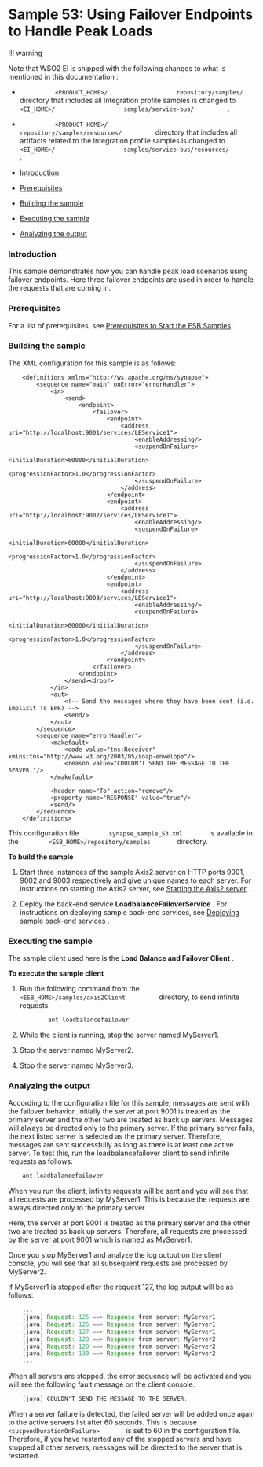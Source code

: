 # Sample 53: Using Failover Endpoints to Handle Peak Loads

!!! warning

Note that WSO2 EI is shipped with the following changes to what is
mentioned in this documentation :

-   `           <PRODUCT_HOME>/          `
    `           repository/samples/          ` directory that includes
    all Integration profile samples is changed to
    `           <EI_HOME>/          `
    `           samples/service-bus/          ` .
    `                     `
-   `           <PRODUCT_HOME>/          `
    `           repository/samples/resources/          ` directory that
    includes all artifacts related to the Integration profile samples is
    changed to `           <EI_HOME>/          `
    `           samples/service-bus/resources/          ` .


-   [Introduction](#Sample53:UsingFailoverEndpointstoHandlePeakLoads-Introduction)
-   [Prerequisites](#Sample53:UsingFailoverEndpointstoHandlePeakLoads-Prerequisites)
-   [Building the
    sample](#Sample53:UsingFailoverEndpointstoHandlePeakLoads-Buildingthesample)
-   [Executing the
    sample](#Sample53:UsingFailoverEndpointstoHandlePeakLoads-Executingthesample)
-   [Analyzing the
    output](#Sample53:UsingFailoverEndpointstoHandlePeakLoads-Analyzingtheoutput)

### Introduction

This sample demonstrates how you can handle peak load scenarios using
failover endpoints. Here three failover endpoints are used in order to
handle the requests that are coming in.

### Prerequisites

For a list of prerequisites, see [Prerequisites to Start the ESB
Samples](https://docs.wso2.com/display/EI650/Setting+Up+the+ESB+Samples#SettingUptheESBSamples-ESBSamplePrerequisites)
.

### Building the sample

The XML configuration for this sample is as follows:

``` html/xml
    <definitions xmlns="http://ws.apache.org/ns/synapse">
        <sequence name="main" onError="errorHandler">
            <in>
                <send>
                    <endpoint>
                        <failover>
                            <endpoint>
                                <address uri="http://localhost:9001/services/LBService1">
                                    <enableAddressing/>
                                    <suspendOnFailure>
                                      <initialDuration>60000</initialDuration>
                                      <progressionFactor>1.0</progressionFactor>
                                    </suspendOnFailure>
                                </address>
                            </endpoint>
                            <endpoint>
                                <address uri="http://localhost:9002/services/LBService1">
                                    <enableAddressing/>
                                    <suspendOnFailure>
                                      <initialDuration>60000</initialDuration>
                                      <progressionFactor>1.0</progressionFactor>
                                    </suspendOnFailure>
                                </address>
                            </endpoint>
                            <endpoint>
                                <address uri="http://localhost:9003/services/LBService1">
                                    <enableAddressing/>
                                    <suspendOnFailure>
                                      <initialDuration>60000</initialDuration>
                                      <progressionFactor>1.0</progressionFactor>
                                    </suspendOnFailure>
                                </address>
                            </endpoint>
                        </failover>
                    </endpoint>
                </send><drop/>
            </in>
            <out>
                <!-- Send the messages where they have been sent (i.e. implicit To EPR) -->
                <send/>
            </out>
        </sequence>
        <sequence name="errorHandler">
            <makefault>
                <code value="tns:Receiver" xmlns:tns="http://www.w3.org/2003/05/soap-envelope"/>
                <reason value="COULDN'T SEND THE MESSAGE TO THE SERVER."/>
            </makefault>
    
            <header name="To" action="remove"/>
            <property name="RESPONSE" value="true"/>
            <send/>
        </sequence>
    </definitions>
```

This configuration file `         synapse_sample_53.xml        ` is
available in the `         <ESB_HOME>/repository/samples        `
directory.

**To build the sample**

1.  Start three instances of the sample Axis2 server on HTTP ports 9001,
    9002 and 9003 respectively and give unique names to each server. For
    instructions on starting the Axis2 server, see [Starting the Axis2
    server](https://docs.wso2.com/display/EI650/Setting+Up+the+ESB+Samples#SettingUptheESBSamples-Axis2server)
    .

2.  Deploy the back-end service **LoadbalanceFailoverService** . For
    instructions on deploying sample back-end services, see [Deploying
    sample back-end
    services](https://docs.wso2.com/display/EI650/Setting+Up+the+ESB+Samples#SettingUptheESBSamples-Backend)
    .

### Executing the sample

The sample client used here is the **Load Balance and Failover Client**
.

**To execute the sample client**

1.  Run the following command from the
    `           <ESB_HOME>/samples/axis2Client          ` directory,
    to send infinite requests.

    ``` bash
            ant loadbalancefailover
    ```

2.  While the client is running, stop the server named MyServer1.
3.  Stop the server named MyServer2.
4.  Stop the server named MyServer3.

### Analyzing the output

According to the configuration file for this sample, messages are sent
with the failover behavior. Initially the server at port 9001 is treated
as the primary server and the other two are treated as back up servers.
Messages will always be directed only to the primary server. If the
primary server fails, the next listed server is selected as the primary
server. Therefore, messages are sent successfully as long as there is at
least one active server. To test this, run the loadbalancefailover
client to send infinite requests as follows:

``` bash
    ant loadbalancefailover
```

When you run the client, infinite requests will be sent and you will see
that all requests are processed by MyServer1. This is because the
requests are always directed only to the primary server.

Here, the server at port 9001 is treated as the primary server and the
other two are treated as back up servers. Therefore, all requests are
processed by the server at port 9001 which is named as MyServer1.

Once you stop MyServer1 and analyze the log output on the client
console, you will see that all subsequent requests are processed by
MyServer2.

If MyServer1 is stopped after the request 127, the log output will be as
follows:

``` java
    ...
    [java] Request: 125 ==> Response from server: MyServer1
    [java] Request: 126 ==> Response from server: MyServer1
    [java] Request: 127 ==> Response from server: MyServer1
    [java] Request: 128 ==> Response from server: MyServer2
    [java] Request: 129 ==> Response from server: MyServer2
    [java] Request: 130 ==> Response from server: MyServer2
    ...
```

When all servers are stopped, the error sequence will be activated and
you will see the following fault message on the client console.

``` java
    [java] COULDN'T SEND THE MESSAGE TO THE SERVER.
```

When a server failure is detected, the failed server will be added once
again to the active servers list after 60 seconds. This is because
`         <suspendDurationOnFailure>        ` is set to 60 in the
configuration file. Therefore, if you have restarted any of the stopped
servers and have stopped all other servers, messages will be directed to
the server that is restarted.

  
